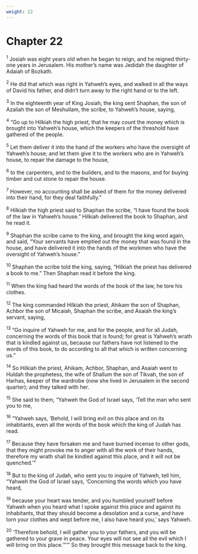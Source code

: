 ```yaml
---
weight: 22
---
```


# Chapter 22

<sup>1</sup> Josiah was eight years old when he began to reign, and he reigned thirty-one years in Jerusalem. His mother’s name was Jedidah the daughter of Adaiah of Bozkath. 

<sup>2</sup> He did that which was right in Yahweh’s eyes, and walked in all the ways of David his father, and didn’t turn away to the right hand or to the left. 

<sup>3</sup> In the eighteenth year of King Josiah, the king sent Shaphan, the son of Azaliah the son of Meshullam, the scribe, to Yahweh’s house, saying, 

<sup>4</sup> “Go up to Hilkiah the high priest, that he may count the money which is brought into Yahweh’s house, which the keepers of the threshold have gathered of the people. 

<sup>5</sup> Let them deliver it into the hand of the workers who have the oversight of Yahweh’s house; and let them give it to the workers who are in Yahweh’s house, to repair the damage to the house, 

<sup>6</sup> to the carpenters, and to the builders, and to the masons, and for buying timber and cut stone to repair the house. 

<sup>7</sup> However, no accounting shall be asked of them for the money delivered into their hand, for they deal faithfully.” 

<sup>8</sup> Hilkiah the high priest said to Shaphan the scribe, “I have found the book of the law in Yahweh’s house.” Hilkiah delivered the book to Shaphan, and he read it. 

<sup>9</sup> Shaphan the scribe came to the king, and brought the king word again, and said, “Your servants have emptied out the money that was found in the house, and have delivered it into the hands of the workmen who have the oversight of Yahweh’s house.” 

<sup>10</sup> Shaphan the scribe told the king, saying, “Hilkiah the priest has delivered a book to me.” Then Shaphan read it before the king. 

<sup>11</sup> When the king had heard the words of the book of the law, he tore his clothes. 

<sup>12</sup> The king commanded Hilkiah the priest, Ahikam the son of Shaphan, Achbor the son of Micaiah, Shaphan the scribe, and Asaiah the king’s servant, saying, 

<sup>13</sup> “Go inquire of Yahweh for me, and for the people, and for all Judah, concerning the words of this book that is found; for great is Yahweh’s wrath that is kindled against us, because our fathers have not listened to the words of this book, to do according to all that which is written concerning us.” 

<sup>14</sup> So Hilkiah the priest, Ahikam, Achbor, Shaphan, and Asaiah went to Huldah the prophetess, the wife of Shallum the son of Tikvah, the son of Harhas, keeper of the wardrobe (now she lived in Jerusalem in the second quarter); and they talked with her. 

<sup>15</sup> She said to them, “Yahweh the God of Israel says, ‘Tell the man who sent you to me, 

<sup>16</sup> “Yahweh says, ‘Behold, I will bring evil on this place and on its inhabitants, even all the words of the book which the king of Judah has read. 

<sup>17</sup> Because they have forsaken me and have burned incense to other gods, that they might provoke me to anger with all the work of their hands, therefore my wrath shall be kindled against this place, and it will not be quenched.’” 

<sup>18</sup> But to the king of Judah, who sent you to inquire of Yahweh, tell him, “Yahweh the God of Israel says, ‘Concerning the words which you have heard, 

<sup>19</sup> because your heart was tender, and you humbled yourself before Yahweh when you heard what I spoke against this place and against its inhabitants, that they should become a desolation and a curse, and have torn your clothes and wept before me, I also have heard you,’ says Yahweh. 

<sup>20</sup> ‘Therefore behold, I will gather you to your fathers, and you will be gathered to your grave in peace. Your eyes will not see all the evil which I will bring on this place.’”’” So they brought this message back to the king. 



